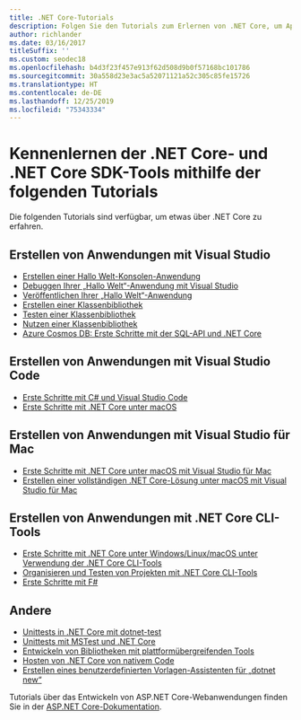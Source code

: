 ```yaml
---
title: .NET Core-Tutorials
description: Folgen Sie den Tutorials zum Erlernen von .NET Core, um Apps und Bibliotheken für Mac, Linux und Windows zu erstellen.
author: richlander
ms.date: 03/16/2017
titleSuffix: ''
ms.custom: seodec18
ms.openlocfilehash: b4d3f23f457e913f62d508d9b0f57168bc101786
ms.sourcegitcommit: 30a558d23e3ac5a52071121a52c305c85fe15726
ms.translationtype: HT
ms.contentlocale: de-DE
ms.lasthandoff: 12/25/2019
ms.locfileid: "75343334"
---
```

# <a name="learn-net-core-and-the-net-core-sdk-tools-by-exploring-these-tutorials"></a>Kennenlernen der .NET Core- und .NET Core SDK-Tools mithilfe der folgenden Tutorials

Die folgenden Tutorials sind verfügbar, um etwas über .NET Core zu erfahren.

## <a name="create-applications-with-visual-studio"></a>Erstellen von Anwendungen mit Visual Studio

- [Erstellen einer Hallo Welt-Konsolen-Anwendung](with-visual-studio.md)
- [Debuggen Ihrer „Hallo Welt“-Anwendung mit Visual Studio](debugging-with-visual-studio.md)
- [Veröffentlichen Ihrer „Hallo Welt“-Anwendung](publishing-with-visual-studio.md)
- [Erstellen einer Klassenbibliothek](library-with-visual-studio.md)
- [Testen einer Klassenbibliothek](testing-library-with-visual-studio.md)
- [Nutzen einer Klassenbibliothek](consuming-library-with-visual-studio.md)
- [Azure Cosmos DB: Erste Schritte mit der SQL-API und .NET Core](/azure/cosmos-db/sql-api-dotnetcore-get-started)

## <a name="build-applications-with-visual-studio-code"></a>Erstellen von Anwendungen mit Visual Studio Code

- [Erste Schritte mit C# und Visual Studio Code](with-visual-studio-code.md)
- [Erste Schritte mit .NET Core unter macOS](using-on-macos.md)

## <a name="build-applications-with-visual-studio-for-mac"></a>Erstellen von Anwendungen mit Visual Studio für Mac

- [Erste Schritte mit .NET Core unter macOS mit Visual Studio für Mac](using-on-mac-vs.md)
- [Erstellen einer vollständigen .NET Core-Lösung unter macOS mit Visual Studio für Mac](using-on-mac-vs-full-solution.md)

## <a name="build-applications-with-the-net-core-cli-tools"></a>Erstellen von Anwendungen mit .NET Core CLI-Tools

- [Erste Schritte mit .NET Core unter Windows/Linux/macOS unter Verwendung der .NET Core CLI-Tools](cli-create-console-app.md)
- [Organisieren und Testen von Projekten mit .NET Core CLI-Tools](testing-with-cli.md)
- [Erste Schritte mit F#](../../fsharp/get-started/get-started-command-line.md)

## <a name="other"></a>Andere

- [Unittests in .NET Core mit dotnet-test](../testing/unit-testing-with-dotnet-test.md)
- [Unittests mit MSTest und .NET Core](../testing/unit-testing-with-mstest.md)
- [Entwickeln von Bibliotheken mit plattformübergreifenden Tools](libraries.md)
- [Hosten von .NET Core von nativem Code](netcore-hosting.md)
- [Erstellen eines benutzerdefinierten Vorlagen-Assistenten für „dotnet new“](cli-templates-create-item-template.md)

Tutorials über das Entwickeln von ASP.NET Core-Webanwendungen finden Sie in der [ASP.NET Core-Dokumentation](/aspnet/core/).

